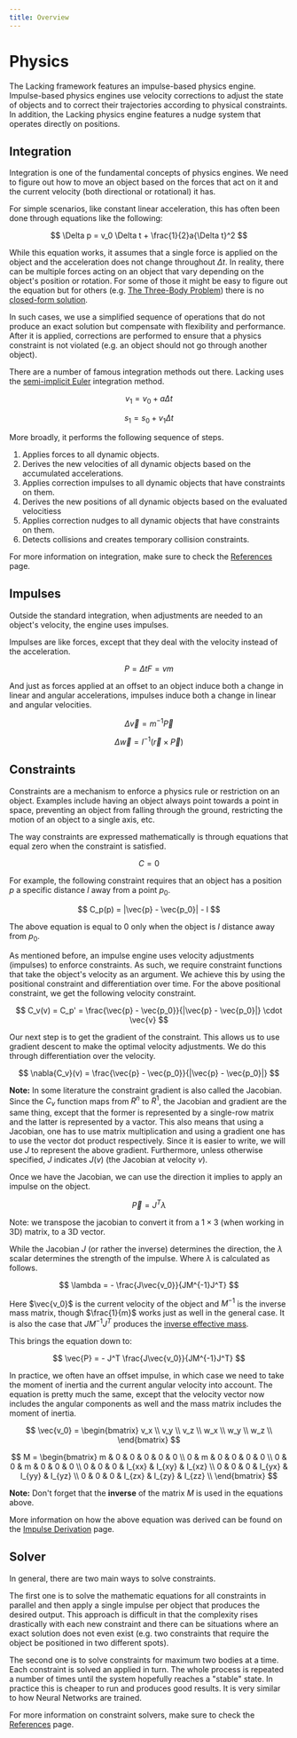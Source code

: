 ```yaml
---
title: Overview
---
```


# Physics

The Lacking framework features an impulse-based physics engine. Impulse-based physics engines use velocity corrections to adjust the state of objects and to correct their trajectories according to physical constraints. In addition, the Lacking physics engine features a nudge system that operates directly on positions.

## Integration

Integration is one of the fundamental concepts of physics engines. We need to figure out how to move an object based on the forces that act on it and the current velocity (both directional or rotational) it has.

For simple scenarios, like constant linear acceleration, this has often been done through equations like the following:

$$
\Delta p = v_0 \Delta t + \frac{1}{2}a{\Delta t}^2
$$

While this equation works, it assumes that a single force is applied on the object and the acceleration does not change throughout $\Delta t$. In reality, there can be multiple forces acting on an object that vary depending on the object's position or rotation. For some of those it might be easy to figure out the equation but for others (e.g. [The Three-Body Problem](https://en.wikipedia.org/wiki/Three-body_problem)) there is no [closed-form solution](https://en.wikipedia.org/wiki/Closed-form_expression).

In such cases, we use a simplified sequence of operations that do not produce an exact solution but compensate with flexibility and performance. After it is applied, corrections are performed to ensure that a physics constraint is not violated (e.g. an object should not go through another object).

There are a number of famous integration methods out there. Lacking uses the [semi-implicit Euler](https://en.wikipedia.org/wiki/Semi-implicit_Euler_method) integration method.

$$
v_1 = v_0 + a \Delta t
$$

$$
s_1 = s_0 + v_1 \Delta t
$$

More broadly, it performs the following sequence of steps.

1. Applies forces to all dynamic objects.
1. Derives the new velocities of all dynamic objects based on the accumulated accelerations.
1. Applies correction impulses to all dynamic objects that have constraints on them.
1. Derives the new positions of all dynamic objects based on the evaluated velocitiess
1. Applies correction nudges to all dynamic objects that have constraints on them.
1. Detects collisions and creates temporary collision constraints.

For more information on integration, make sure to check the [References](./references.md) page.

## Impulses

Outside the standard integration, when adjustments are needed to an object's velocity, the engine uses impulses.

Impulses are like forces, except that they deal with the velocity instead of the acceleration.

$$
P = \Delta{t}F = vm
$$

And just as forces applied at an offset to an object induce both a change in linear and angular accelerations, impulses induce both a change in linear and angular velocities.

$$
\Delta{\vec{v}} = m^{-1} \vec{P}
$$

$$
\Delta{\vec{w}} = I^{-1}(\vec{r} \times \vec{P})
$$

## Constraints

Constraints are a mechanism to enforce a physics rule or restriction on an object. Examples include having an object always point towards a point in space, preventing an object from falling through the ground, restricting the motion of an object to a single axis, etc.

The way constraints are expressed mathematically is through equations that equal zero when the constraint is satisfied.

$$
C = 0
$$

For example, the following constraint requires that an object has a position $p$ a specific distance $l$ away from a point $p_0$.

$$
C_p(p) = |\vec{p} - \vec{p_0}| - l
$$

The above equation is equal to $0$ only when the object is $l$ distance away from $p_0$.

As mentioned before, an impulse engine uses velocity adjustments (impulses) to enforce constraints. As such, we require constraint functions that take the object's velocity as an argument. We achieve this by using the positional constraint and differentiation over time. For the above positional constraint, we get the following velocity constraint.

$$
C_v(v) = C_p' = \frac{\vec{p} - \vec{p_0}}{|\vec{p} - \vec{p_0}|} \cdot \vec{v}
$$

Our next step is to get the gradient of the constraint. This allows us to use gradient descent to make the optimal velocity adjustments. We do this through differentiation over the velocity.

$$
\nabla{C_v}(v) = \frac{\vec{p} - \vec{p_0}}{|\vec{p} - \vec{p_0}|}
$$

**Note:** In some literature the constraint gradient is also called the Jacobian. Since the $C_v$ function maps from $R^n$ to $R^1$, the Jacobian and gradient are the same thing, except that the former is represented by a single-row matrix and the latter is represented by a vactor. This also means that using a Jacobian, one has to use matrix multiplication and using a gradient one has to use the vector dot product respectively. Since it is easier to write, we will use $J$ to represent the above gradient. Furthermore, unless otherwise specified, $J$ indicates $J(v)$ (the Jacobian at velocity $v$).

Once we have the Jacobian, we can use the direction it implies to apply an impulse on the object.

$$
\vec{P} = J^T \lambda
$$

Note: we transpose the jacobian to convert it from a $1 \times 3$ (when working in 3D) matrix, to a 3D vector.

While the Jacobian $J$ (or rather the inverse) determines the direction, the $\lambda$ scalar determines the strength of the impulse. Where $\lambda$ is calculated as follows.

$$
\lambda = - \frac{J\vec{v_0}}{JM^{-1}J^T}
$$

Here $\vec{v_0}$ is the current velocity of the object and $M^{-1}$ is the inverse mass matrix, though $\frac{1}{m}$ works just as well in the general case. It is also the case that $JM^{-1}J^T$ produces the [inverse effective mass](./theory.md#effective-mass).

This brings the equation down to:

$$
\vec{P} = - J^T \frac{J\vec{v_0}}{JM^{-1}J^T}
$$

In practice, we often have an offset impulse, in which case we need to take the moment of inertia and the current angular velocity into account. The equation is pretty much the same, except that the velocity vector now includes the angular components as well and the mass matrix includes the moment of inertia.

$$
\vec{v_0} =
\begin{bmatrix}
v_x \\
v_y \\
v_z \\
w_x \\
w_y \\
w_z \\
\end{bmatrix}
$$

$$
M =
\begin{bmatrix}
m & 0 & 0 & 0 & 0 & 0 \\
0 & m & 0 & 0 & 0 & 0 \\
0 & 0 & m & 0 & 0 & 0 \\
0 & 0 & 0 & I_{xx} & I_{xy} & I_{xz} \\
0 & 0 & 0 & I_{yx} & I_{yy} & I_{yz} \\
0 & 0 & 0 & I_{zx} & I_{zy} & I_{zz} \\
\end{bmatrix}
$$

**Note:** Don't forget that the **inverse** of the matrix $M$ is used in the equations above.

More information on how the above equation was derived can be found on the [Impulse Derivation](../explanations/impulse-derivation.md) page.

## Solver

In general, there are two main ways to solve constraints.

The first one is to solve the mathematic equations for all constraints in parallel and then apply a single impulse per object that produces the desired output. This approach is difficult in that the complexity rises drastically with each new constraint and there can be situations where an exact solution does not even exist (e.g. two constraints that require the object be positioned in two different spots).

The second one is to solve constraints for maximum two bodies at a time. Each constraint is solved an applied in turn. The whole process is repeated a number of times until the system hopefully reaches a "stable" state. In practice this is cheaper to run and produces good results. It is very similar to how Neural Networks are trained.

For more information on constraint solvers, make sure to check the [References](./references.md) page.
